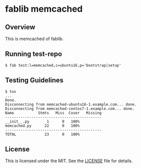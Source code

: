 # fablib memcached


## Overview
This is memcached of fablib.


## Running test-repo
```
$ fab test:l=memcached,c=ubuntu16,p='bootstrap|setup'
```


## Testing Guidelines
```
$ tox
...
Done.
Disconnecting from memcached-ubuntu16-1.example.com... done.
Disconnecting from memcached-centos7-1.example.com... done.
Name           Stmts   Miss  Cover   Missing
--------------------------------------------
__init__.py        1      0   100%
memcached.py      22      0   100%
--------------------------------------------
TOTAL             23      0   100%
```


## License
This is licensed under the MIT. See the [LICENSE](./LICENSE) file for details.
